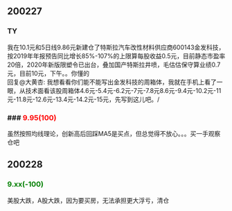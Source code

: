 ## 200227
### TY
我在10.1元和5日线9.86元新建仓了特斯拉汽车改性材料供应商600143金发科技，按2019年年报预告同比增长85%-107%的上限算每股收益0.5元，目前静态市盈率20倍，2020年新版限塑令已出台，叠加国产特斯拉井喷，毛估估保守算业绩0.7元，目前10元，下午。。你懂的  
回复@大黄杏: 我想看看你们能不能写出金发科技的周箱体，我就在手机上看了一眼，从技术面看该股周箱体4.6元-5.4元-6.2元-7元-7.8元8.6元-9.4元-10.2元-11元-11.8元-12.6元-13.4元-14.2元-15元，先写到这儿吧。/
### ### <font color=red>9.95(100)</font>
虽然按照均线理论，创新高后回踩MA5是买点，但总觉得不放心。。。买一手观察仓吧

## 200228
### <font color=green>9.xx(-100)</font>
美股大跌，A股大跌，因为要买房，无法承担更大浮亏，清仓